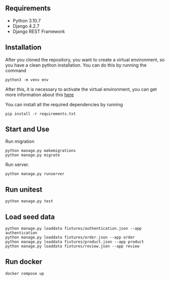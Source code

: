 ## Requirements
- Python 3.10.7
- Django 4.2.7
- Django REST Framework

## Installation
After you cloned the repository, you want to create a virtual environment, so you have a clean python installation.
You can do this by running the command
```
python3 -m venv env
```

After this, it is necessary to activate the virtual environment, you can get more information about this [here](https://docs.python.org/3/tutorial/venv.html)

You can install all the required dependencies by running
```
pip install -r requirements.txt
```

## Start and Use
Run migration
```
python manage.py makemigrations
python manage.py migrate
```
Run server.
```
python manage.py runserver
```

## Run unitest

`python manage.py test`

## Load seed data
```
python manage.py loaddata fixtures/authentication.json --app authentication
python manage.py loaddata fixtures/order.json --app order
python manage.py loaddata fixtures/product.json --app product
python manage.py loaddata fixtures/review.json --app review
```

## Run docker

`docker compose up`
